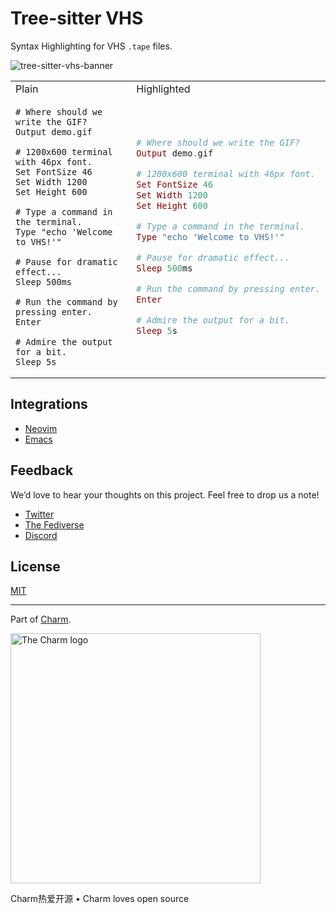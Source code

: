 # Tree-sitter VHS

Syntax Highlighting for VHS `.tape` files.

![tree-sitter-vhs-banner](https://user-images.githubusercontent.com/42545625/200025646-9596fc8e-e6f3-4b1e-a46f-58d84dc9a62e.png)



<table>

<tr>
<td> Plain </td><td> Highlighted </td></tr>
<tr>
<td>

```
# Where should we write the GIF?
Output demo.gif

# 1200x600 terminal with 46px font.
Set FontSize 46
Set Width 1200
Set Height 600

# Type a command in the terminal.
Type "echo 'Welcome to VHS!'"

# Pause for dramatic effect...
Sleep 500ms

# Run the command by pressing enter.
Enter

# Admire the output for a bit.
Sleep 5s
```

</td>
<td>

```elixir
# Where should we write the GIF?
Output demo.gif

# 1200x600 terminal with 46px font.
Set FontSize 46
Set Width 1200
Set Height 600

# Type a command in the terminal.
Type "echo 'Welcome to VHS!'"

# Pause for dramatic effect...
Sleep 500ms

# Run the command by pressing enter.
Enter

# Admire the output for a bit.
Sleep 5s
```

</td>
</tr>
</table>

## Integrations

* [Neovim](https://github.com/nvim-treesitter/nvim-treesitter/blob/master/README.md#adding-parsers)
* [Emacs](https://github.com/emacs-tree-sitter/tree-sitter-langs)

## Feedback

We’d love to hear your thoughts on this project. Feel free to drop us a note!

* [Twitter](https://twitter.com/charmcli)
* [The Fediverse](https://mastodon.social/@charmcli)
* [Discord](https://charm.sh/chat)

## License

[MIT](https://github.com/charmbracelet/vhs/raw/main/LICENSE)

***

Part of [Charm](https://charm.sh).

<a href="https://charm.sh/">
  <img
    alt="The Charm logo"
    width="400"
    src="https://stuff.charm.sh/charm-badge.jpg"
  />
</a>

Charm热爱开源 • Charm loves open source
